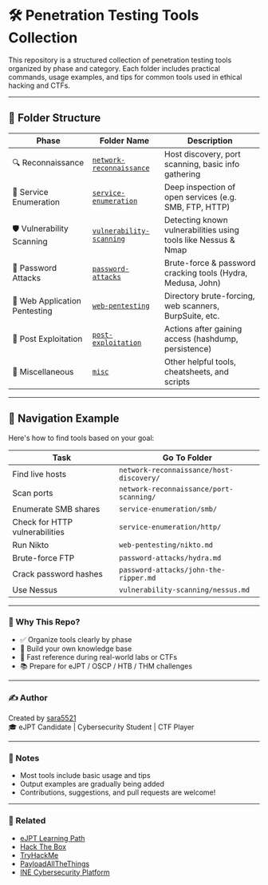 # 🛠️ Penetration Testing Tools Collection

This repository is a structured collection of penetration testing tools organized by phase and category.
Each folder includes practical commands, usage examples, and tips for common tools used in ethical hacking and CTFs.

---

## 📁 Folder Structure

| Phase | Folder Name | Description |
|-------|-------------|-------------|
| 🔍 Reconnaissance | [`network-reconnaissance`](./network-reconnaissance) | Host discovery, port scanning, basic info gathering |
| 📡 Service Enumeration | [`service-enumeration`](./service-enumeration) | Deep inspection of open services (e.g. SMB, FTP, HTTP) |
| 🛡️ Vulnerability Scanning | [`vulnerability-scanning`](./vulnerability-scanning) | Detecting known vulnerabilities using tools like Nessus & Nmap |
| 🔐 Password Attacks | [`password-attacks`](./password-attacks) | Brute-force & password cracking tools (Hydra, Medusa, John) |
| 🧪 Web Application Pentesting | [`web-pentesting`](./web-pentesting) | Directory brute-forcing, web scanners, BurpSuite, etc. |
| 🧬 Post Exploitation | [`post-exploitation`](./post-exploitation) | Actions after gaining access (hashdump, persistence) |
| 🧩 Miscellaneous | [`misc`](./misc) | Other helpful tools, cheatsheets, and scripts |

---

## 🧭 Navigation Example

Here's how to find tools based on your goal:

| Task | Go To Folder |
|------|--------------|
| Find live hosts | `network-reconnaissance/host-discovery/` |
| Scan ports | `network-reconnaissance/port-scanning/` |
| Enumerate SMB shares | `service-enumeration/smb/` |
| Check for HTTP vulnerabilities | `service-enumeration/http/` |
| Run Nikto | `web-pentesting/nikto.md` |
| Brute-force FTP | `password-attacks/hydra.md` |
| Crack password hashes | `password-attacks/john-the-ripper.md` |
| Use Nessus | `vulnerability-scanning/nessus.md` |

---

### 🎯 Why This Repo?
- ✅ Organize tools clearly by phase
- 🧠 Build your own knowledge base
- 🚀 Fast reference during real-world labs or CTFs
- 📚 Prepare for eJPT / OSCP / HTB / THM challenges

---

### ✍️ Author

Created by [sara5521](https://github.com/sara5521)  
🎓 eJPT Candidate | Cybersecurity Student | CTF Player 

---

### 📌 Notes
- Most tools include basic usage and tips  
- Output examples are gradually being added  
- Contributions, suggestions, and pull requests are welcome!
  
---

### 🧩 Related

- [eJPT Learning Path](https://my.ine.com/)
- [Hack The Box](https://www.hackthebox.com/)
- [TryHackMe](https://tryhackme.com/)
- [PayloadAllTheThings](https://github.com/swisskyrepo/PayloadsAllTheThings)
- [INE Cybersecurity Platform](https://www.ine.com/)


